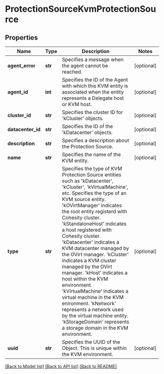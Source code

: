 # ProtectionSourceKvmProtectionSource

## Properties
Name | Type | Description | Notes
------------ | ------------- | ------------- | -------------
**agent_error** | **str** | Specifies a message when the agent cannot be reached. | [optional] 
**agent_id** | **int** | Specifies the ID of the Agent with which this KVM entity is associated when the entity represents a Delegate host or KVM host. | [optional] 
**cluster_id** | **str** | Specifies the cluster ID for &#39;kCluster&#39; objects. | [optional] 
**datacenter_id** | **str** | Specifies the ID of the &#39;kDatacenter&#39; objects. | [optional] 
**description** | **str** | Specifies a description about the Protection Source. | [optional] 
**name** | **str** | Specifies the name of the KVM entity. | [optional] 
**type** | **str** | Specifies the type of KVM Protection Source entities such as &#39;kDatacenter&#39;, &#39;kCluster&#39;, &#39;kVirtualMachine&#39;, etc. Specifies the type of an KVM source entity. &#39;kOVirtManager&#39; indicates the root entity registerd with Cohesity cluster. &#39;kStandaloneHost&#39; indicates a host registered with Cohesity cluster. &#39;kDatacenter&#39; indicates a KVM datacenter managed by the OVirt manager. &#39;kCluster&#39; indicates a KVM cluster managed by the OVirt manager. &#39;kHost&#39; indicates a host within the KVM environment. &#39;kVirtualMachine&#39; indicates a virtual machine in the KVM enironment. &#39;kNetwork&#39; represents a network used by the virtual machine entity. &#39;kStorageDomain&#39; represents a storage domain in the KVM environment. | [optional] 
**uuid** | **str** | Specifies the UUID of the Object. This is unique within the KVM environment. | [optional] 

[[Back to Model list]](../README.md#documentation-for-models) [[Back to API list]](../README.md#documentation-for-api-endpoints) [[Back to README]](../README.md)


